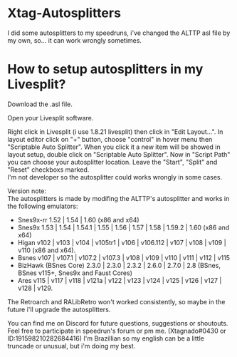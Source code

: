 # Xtag-Autosplitters
I did some autosplitters to my speedruns, i've changed the ALTTP asl file by my own, so... it can work wrongly sometimes.

<h1>How to setup autosplitters in my Livesplit?</h1>

Download the .asl file.

Open your Livesplit software.

Right click in Livesplit (i use 1.8.21 livesplit) then click in "Edit Layout...". In layout editor click on "+" button, choose "control" in hover menu then "Scriptable Auto Splitter".
When you click it a new item will be showed in layout setup, double click on "Scriptable Auto Splitter". Now in "Script Path" you can choose your autosplitter location. Leave the "Start", "Split" and "Reset" checkboxs marked.<br>
I'm not developer so the autosplitter could works wrongly in some cases.

Version note:<br>
The autosplitters is made by modifing the ALTTP's autosplitter and works in the following emulators:
- Snes9x-rr 1.52 | 1.54 | 1.60 (x86 and x64)
- Snes9x 1.53 | 1.54 | 1.54.1 | 1.55 | 1.56 | 1.57 | 1.58 | 1.59.2 | 1.60 (x86 and x64)
- Higan v102 | v103 | v104 | v105tr1 | v106 | v106.112 | v107 | v108 | v109 | v110 (x86 and x64).
- Bsnes v107 | v107.1 | v107.2 | v107.3 | v108 | v109 | v110 | v111 | v112 | v115
- BizHawk (BSnes Core) 2.3.0 | 2.3.0 | 2.3.2 | 2.6.0 | 2.7.0 | 2.8 (BSnes, BSnes v115+, Snes9x and Faust Cores)
- Ares v115 | v117 | v118 | v121a | v122 | v123 | v124 | v125 | v126 | v127 | v128 | v129.

The Retroarch and RALibRetro won't worked consistently, so maybe in the future i'll upgrade the autosplitters.

You can find me on Discord for future questions, suggestions or shoutouts. Feel free to participate in speedrun's forum or pm me. (Xtagnado#0430 or ID:191598210282684416)
I'm Brazillian so my english can be a little truncade or unusual, but i'm doing my best.
